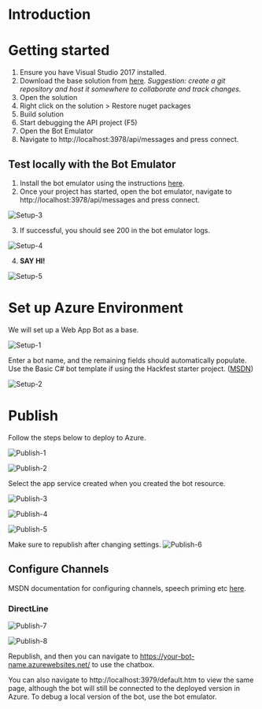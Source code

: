 # Introduction 

# Getting started
1. Ensure you have Visual Studio 2017 installed.
2. Download the base solution from [here](https://intergen1-my.sharepoint.com/:f:/g/personal/openders_intergen_org_nz/Et7L8EqkBWxCk6pK78_8UrUBgeKqr1vaoywMF38NjKxTEw). _Suggestion: create a git repository and host it somewhere to collaborate and track changes._
3. Open the solution
4. Right click on the solution > Restore nuget packages
5. Build solution
6. Start debugging the API project (F5)
7. Open the Bot Emulator
8. Navigate to http://localhost:3978/api/messages and press connect.

## Test locally with the Bot Emulator
1. Install the bot emulator using the instructions [here](https://github.com/Microsoft/BotFramework-Emulator/wiki/Getting-Started).
2. Once your project has started, open the bot emulator, navigate to http://localhost:3978/api/messages and press connect.

![Setup-3](./assets/Setup-3.png)

3. If successful, you should see 200 in the bot emulator logs.

![Setup-4](./assets/Setup-4.png)

4. **SAY HI!**

![Setup-5](./assets/Setup-5.png)

# Set up Azure Environment
We will set up a Web App Bot as a base.

![Setup-1](./assets/Setup-1.png)

Enter a bot name, and the remaining fields should automatically populate. Use the Basic C# bot template if using the Hackfest starter project. ([MSDN](https://docs.microsoft.com/en-us/azure/bot-service/bot-service-quickstart))

![Setup-2](./assets/Setup-2.png)

# Publish
Follow the steps below to deploy to Azure.

![Publish-1](./assets/Publish-1.png)

![Publish-2](./assets/Publish-2.png)

Select the app service created when you created the bot resource.

![Publish-3](./assets/Publish-3.png)

![Publish-4](./assets/Publish-4.png)

![Publish-5](./assets/Publish-5.png)

Make sure to republish after changing settings.
![Publish-6](./assets/Publish-6.png)

## Configure Channels

MSDN documentation for configuring channels, speech priming etc [here](https://docs.microsoft.com/en-us/azure/bot-service/bot-service-manage-channels).

### DirectLine
![Publish-7](./assets/Publish-7.png)

![Publish-8](./assets/Publish-8.png)

Republish, and then you can navigate to https://your-bot-name.azurewebsites.net/ to use the chatbox.

You can also navigate to http://localhost:3979/default.htm to view the same page, although the bot will still be connected to the deployed version in Azure. To debug a local version of the bot, use the bot emulator.